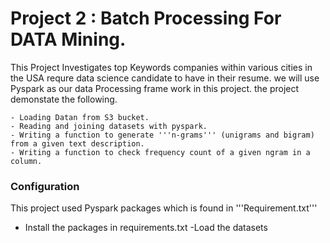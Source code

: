 # Project 2 : Batch Processing For DATA Mining.
This Project Investigates top Keywords companies within various cities in the USA requre data science candidate to have in their resume.
we will use Pyspark as our data Processing frame work in this project.
the project demonstate the following.
	

	- Loading Datan from S3 bucket.
	- Reading and joining datasets with pyspark.
	- Writing a function to generate '''n-grams''' (unigrams and bigram) from a given text description.
	- Writing a function to check frequency count of a given ngram in a column.
	
	
	
### Configuration
This project used Pyspark packages which is found in '''Requirement.txt'''
- Install the packages in requirements.txt
-Load the datasets

